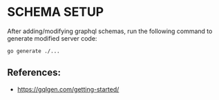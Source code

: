 # SCHEMA SETUP
After adding/modifying graphql schemas, run the following command to generate modified server code:
```bash
go generate ./...
```

## References:
- https://gqlgen.com/getting-started/
